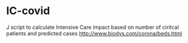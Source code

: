 # IC-covid
J script to calculate Intensive Care impact based on number of ciritcal patients and predicted cases
http://www.biodys.com/corona/beds.html
